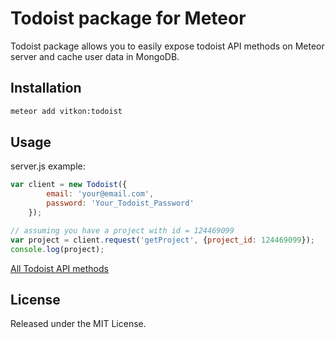 # Todoist package for Meteor
Todoist package allows you to easily expose todoist API methods on Meteor server and cache user data in MongoDB.

## Installation
```sh
meteor add vitkon:todoist
```

## Usage
server.js example:
```js
var client = new Todoist({
        email: 'your@email.com',
        password: 'Your_Todoist_Password'
    });

// assuming you have a project with id = 124469099
var project = client.request('getProject', {project_id: 124469099});
console.log(project);
```

[All Todoist API methods](http://todoist.com/API/#/API/)

## License

Released under the MIT License.